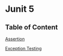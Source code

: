 # Junit 5

## Table of Content


[Assertion](https://github.com/Rajeev-singh-git/Spring-Boot-Testing-JUnit-5-Mockito-and-TestContainers/blob/main/src/main/java/ReadMe/Assertion_README.md)

[Exception Testing](https://github.com/Rajeev-singh-git/Spring-Boot-Testing-JUnit-5-Mockito-and-TestContainers/blob/main/src/main/java/ReadMe/Exception_Testing_README.md)
